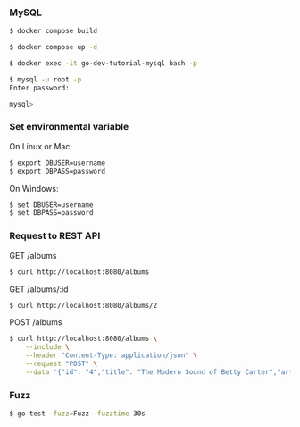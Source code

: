### MySQL

```bash
$ docker compose build
```
```bash
$ docker compose up -d
```
```bash
$ docker exec -it go-dev-tutorial-mysql bash -p
```
```bash
$ mysql -u root -p
Enter password: 

mysql>
```

### Set environmental variable
On Linux or Mac:
```bash
$ export DBUSER=username
$ export DBPASS=password
```
On Windows:
```bash
$ set DBUSER=username
$ set DBPASS=password
```

### Request to REST API
GET /albums
```bash
$ curl http://localhost:8080/albums
```

GET /albums/:id
```bash
$ curl http://localhost:8080/albums/2
```

POST /albums
```bash
$ curl http://localhost:8080/albums \
    --include \
    --header "Content-Type: application/json" \
    --request "POST" \
    --data '{"id": "4","title": "The Modern Sound of Betty Carter","artist": "Betty Carter","price": 49.99}'
```

### Fuzz
```bash
$ go test -fuzz=Fuzz -fuzztime 30s
```
